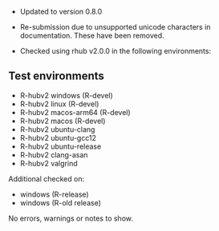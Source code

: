 * Updated to version 0.8.0

* Re-submission due to unsupported unicode characters in documentation. These have been removed.

* Checked using rhub v2.0.0 in the following environments:

## Test environments
- R-hubv2 windows (R-devel)
- R-hubv2 linux (R-devel)
- R-hubv2 macos-arm64 (R-devel)
- R-hubv2 macos (R-devel)
- R-hubv2 ubuntu-clang
- R-hubv2 ubuntu-gcc12
- R-hubv2 ubuntu-release
- R-hubv2 clang-asan
- R-hubv2 valgrind

Additional checked on:

- windows (R-release)
- windows (R-old release)

No errors, warnings or notes to show.
